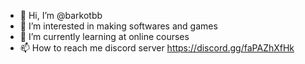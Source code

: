 - 👋 Hi, I’m @barkotbb
- 👀 I’m interested in making softwares and games
- 🌱 I’m currently learning at online courses
- 📫 How to reach me discord server https://discord.gg/faPAZhXfHk

<!---
barkotbb/barkotbb is a ✨ special ✨ repository because its `README.md` (this file) appears on your GitHub profile.
You can click the Preview link to take a look at your changes.
--->

